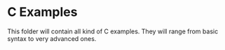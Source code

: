 # C Examples
This folder will contain all kind of C examples.
They will range from basic syntax to very advanced ones.
